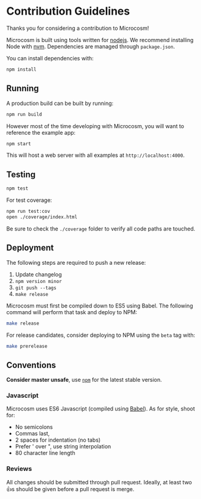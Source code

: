 # Contribution Guidelines

Thanks you for considering a contribution to Microcosm!

Microcosm is built using tools written for
[nodejs](http://nodejs.org). We recommend installing Node with
[nvm](https://github.com/creationix/nvm). Dependencies are managed
through `package.json`.

You can install dependencies with:

```bash
npm install
```

## Running

A production build can be built by running:

```bash
npm run build
```

However most of the time developing with Microcosm, you will want
to reference the example app:

```bash
npm start
```

This will host a web server with all examples at `http://localhost:4000`.

## Testing

```bash
npm test
```

For test coverage:

```bash
npm run test:cov
open ./coverage/index.html
```

Be sure to check the `./coverage` folder to verify all code paths are
touched.

## Deployment

The following steps are required to push a new release:

1. Update changelog
2. `npm version minor`
3. `git push --tags`
4. `make release`


Microcosm must first be compiled down to ES5 using Babel. The
following command will perform that task and deploy to NPM:

```bash
make release
```

For release candidates, consider deploying to NPM using the `beta` tag
with:

```bash
make prerelease
```

## Conventions

**Consider master unsafe**, use [`npm`](https://www.npmjs.com/package/microcosm) for the latest stable version.

### Javascript

Microcosm uses ES6 Javascript (compiled using [Babel](babeljs.io)). As
for style, shoot for:

- No semicolons
- Commas last,
- 2 spaces for indentation (no tabs)
- Prefer ' over ", use string interpolation
- 80 character line length

### Reviews

All changes should be submitted through pull request. Ideally, at
least two :+1:s should be given before a pull request is merge.
